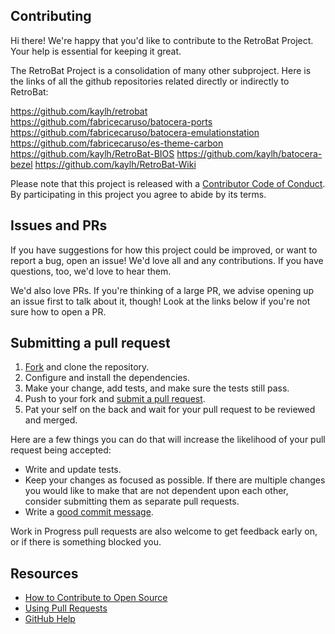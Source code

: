 ## Contributing

[fork]: https://docs.github.com/en/get-started/quickstart/fork-a-repo
[pr]: https://docs.github.com/en/pull-requests/collaborating-with-pull-requests/proposing-changes-to-your-work-with-pull-requests/creating-a-pull-request
[style]: https://standardjs.com/
[code-of-conduct]: CODE_OF_CONDUCT.md

Hi there! We're happy that you'd like to contribute to the RetroBat Project. Your help is essential for keeping it great.

The RetroBat Project is a consolidation of many other subproject. Here is the links of all the github repositories related directly or indirectly to RetroBat:

https://github.com/kaylh/retrobat
https://github.com/fabricecaruso/batocera-ports
https://github.com/fabricecaruso/batocera-emulationstation
https://github.com/fabricecaruso/es-theme-carbon
https://github.com/kaylh/RetroBat-BIOS
https://github.com/kaylh/batocera-bezel
https://github.com/kaylh/RetroBat-Wiki


Please note that this project is released with a [Contributor Code of Conduct][code-of-conduct]. By participating in this project you agree to abide by its terms.

## Issues and PRs

If you have suggestions for how this project could be improved, or want to report a bug, open an issue! We'd love all and any contributions. If you have questions, too, we'd love to hear them.

We'd also love PRs. If you're thinking of a large PR, we advise opening up an issue first to talk about it, though! Look at the links below if you're not sure how to open a PR.

## Submitting a pull request

1. [Fork][fork] and clone the repository.
1. Configure and install the dependencies.
1. Make your change, add tests, and make sure the tests still pass.
1. Push to your fork and [submit a pull request][pr].
1. Pat your self on the back and wait for your pull request to be reviewed and merged.

Here are a few things you can do that will increase the likelihood of your pull request being accepted:

- Write and update tests.
- Keep your changes as focused as possible. If there are multiple changes you would like to make that are not dependent upon each other, consider submitting them as separate pull requests.
- Write a [good commit message](http://tbaggery.com/2008/04/19/a-note-about-git-commit-messages.html).

Work in Progress pull requests are also welcome to get feedback early on, or if there is something blocked you.

## Resources

- [How to Contribute to Open Source](https://opensource.guide/how-to-contribute/)
- [Using Pull Requests](https://help.github.com/articles/about-pull-requests/)
- [GitHub Help](https://help.github.com)